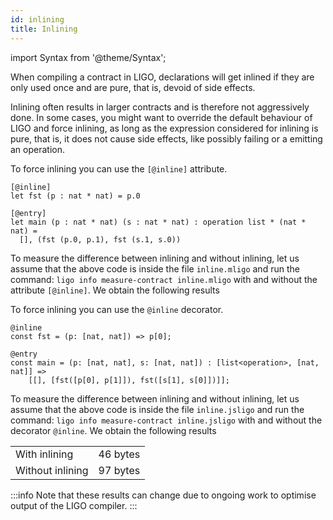 ```yaml
---
id: inlining
title: Inlining
---
```


import Syntax from '@theme/Syntax';

When compiling a contract in LIGO, declarations will get inlined if
they are only used once and are pure, that is, devoid of side
effects.

Inlining often results in larger contracts and is therefore not
aggressively done. In some cases, you might want to override the
default behaviour of LIGO and force inlining, as long as the
expression considered for inlining is pure, that is, it does not cause
side effects, like possibly failing or a emitting an operation.


<Syntax syntax="cameligo">

To force inlining you can use the `[@inline]` attribute.

```cameligo group=inlining
[@inline]
let fst (p : nat * nat) = p.0

[@entry]
let main (p : nat * nat) (s : nat * nat) : operation list * (nat * nat) =
  [], (fst (p.0, p.1), fst (s.1, s.0))
```

To measure the difference between inlining and without inlining, let
us assume that the above code is inside the file `inline.mligo` and
run the command: `ligo info measure-contract inline.mligo` with and
without the attribute `[@inline]`. We obtain the following results

</Syntax>

<Syntax syntax="jsligo">

To force inlining you can use the `@inline` decorator.

```jsligo group=inlining
@inline
const fst = (p: [nat, nat]) => p[0];

@entry
const main = (p: [nat, nat], s: [nat, nat]) : [list<operation>, [nat, nat]] =>
    [[], [fst([p[0], p[1]]), fst([s[1], s[0]])]];
```


To measure the difference between inlining and without inlining, let
us assume that the above code is inside the file `inline.jsligo` and
run the command: `ligo info measure-contract inline.jsligo` with and
without the decorator `@inline`. We obtain the following results

</Syntax>

<table>
    <tr>
        <td>With inlining</td><td>46 bytes</td>
    </tr>
    <tr>
        <td>Without inlining</td><td>97 bytes</td>
    </tr>
</table>

:::info
Note that these results can change due to ongoing work to optimise output of
the LIGO compiler.
:::
